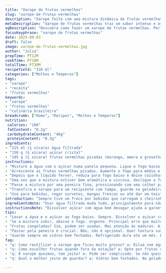 ```yaml
---
title: "Xarope de frutas vermelhas"
slug: "xarope-de-frutas-vermelhas"
description: "Xarope feito com uma mistura dinâmica de frutas vermelhas incluindo morango, amora e groselha preta. Açúcar e água ajustados para equilíbrio entre doçura e intensidade. Cozimento breve com observação das bolhas pequenas e aroma crescente. Resfriamento e coagem opcionais para textura mais lisa. Armazenar gelado para manter frescor e usar em drinks, sobremesas, ou caldas. Pode substituir frutas comuns por congeladas quando a safra não ajuda. Ajuste rápido de tempos com base na fervura constante e espessura do líquido."
metaDescription: "Xarope de frutas vermelhas traz um sabor intenso e aroma delicioso. Ideal para drinks e sobremesas; faça em casa."
ogDescription: "Descubra como fazer um xarope de frutas vermelhas. Perfeito para drinks e sobremesas com um peso de alma."
focusKeyphrase: "xarope de frutas vermelhas"
date: 2025-08-03
draft: false
image: xarope-de-frutas-vermelhas.jpg
author: "Julia"
prepTime: PT12M
cookTime: PT18M
totalTime: PT30M
recipeYield: "310 ml"
categories: ["Molhos e Temperos"]
tags:
- "xarope"
- "receita"
- "frutas vermelhas"
keywords:
- "xarope"
- "frutas vermelhas"
- "culinária brasileira"
breadcrumb: ["Home", "Recipes", "Molhos e Temperos"]
nutrition: 
 calories: "180"
 fatContent: "0.2g"
 carbohydrateContent: "46g"
 proteinContent: "0.3g"
ingredients:
- "225 ml (¾ xícara) água filtrada"
- "150 g (¾ xícara) açúcar cristal"
- "105 g (¾ xícara) frutas vermelhas picadas (morango, amora e groselha preta)"
instructions:
- "Misture a água com o açúcar numa panela pequena. Ligue o fogo baixo e mexa até o açúcar dissolver por completo, observe o brilho da mistura."
- "Acrescente as frutas vermelhas picadas. Aumente o fogo para médio e deixe a mistura subir, pequenas bolhinhas devem aparecer na borda; o cheiro começa a ficar adocicado e levemente ácido."
- "Depois que o líquido ferver, reduza para fogo baixo e deixe cozinhar por 15-18 minutos, mexendo ocasionalmente para evitar que queime no fundo. A calda vai engrossar e o suco das frutas fica bem intenso."
- "Uma vez que a mistura estiver bem aromática e viscosa, desligue o fogo. Deixe amornar na panela por uns 40 minutos ou até esfriar bastante."
- "Passe a mistura por uma peneira fina, pressionando com uma colher para extrair máximo suco e sabor, descartando polpas e sementes. Não economize na paciência aqui, é a textura que transforma."
- "Transfira o xarope para um recipiente com tampa, guarde na geladeira. Dura até 1 mês se mantido refrigerado e fechado."
- "Use para bebidas, regar sorvetes, mangas frescas ou até dar um twist em bolos simples."
introduction: "Sempre tive um fraco por bebidas que carregam o cheirinho e sabor intenso de frutas vermelhas frescas; aquelas que a gente encontra em quintais ou feiras no interior durante o verão. Fui adaptando o xarope tradicional, testando variações de frutas com resultados diferentes. Em uma tentativa, troquei as cerejas por amora e a textura ganhou uma cremosidade natural que nem açúcar invertido alcança. Outra coisa: controlar o fogo é fundamental; várias vezes deixei o xarope mais forte do que deveria porque esqueci no fogo alto e queimou. Essa técnica de cozinhar devagar, quase escutando o borbulhar das bolhas, me salvou várias vezes. A ideia não é só adoçar, mas captar a alma das frutas. Não raro deixo a mistura esfriar uma hora à temperatura ambiente antes de passar na peneira, e percebo como a fruta libera mais sabor no repouso. Xarope assim guarda memórias, e com certeza, melhora aquela caipirinha sem álcool ou dá gosto numa água com gás qualquer."
ingredientsNote: "Usar água filtrada muda tudo, principalmente para não carregar sabores estranhos no xarope final. Açúcar cristal comum funciona bem, mas se estiver com pressa, pode usar açúcar demerara para um sabor mais rústico ou mascavo para dar uma profundidade caramelizada (basta reduzir a quantidade). Problema com frutas importadas? O segredo está em escolher frutas maduras, mesmo congeladas, e ajustar o tempo de cozimento para que não percam sabor delicado nem fiquem amargas. Morangos funcionam melhor picados miudinho para liberar suco rápido. Amora e groselha trazem aquele toque ácido essencial. Em último caso, misture frutas congeladas na mesma proporção, só adaptando o tempo para mais curto para não perder cor vibrante. Para quem não tem groselha, substitua por mirtilo ou framboesa sem mente. A textura no final depende muito do tempo de cozimento e temperatura. Se passar do ponto, vira xarope duro e difícil de medir. Se estiver muito líquido, vale uma secadinha a mais no fogo."
instructionsNote: "Dissolver açúcar com água bem devagar ajuda a garantir que o xarope fique uniforme. Quero dizer, mexa só um pouco para não incorporar ar demais, o que pode mudar a textura do resultado. A fervura precisa ser constante mas não violenta, aquele borbulhinha baixo que sobe pela lateral, não aquela panela gritando. Se ver que está subindo para fora, abaixe o fogo imediatamente para não perder volume nem sabor. Mexer umas duas vezes durante o cozimento basta, mas é essencial evitar queimar no fundo – chuva de aroma bom começará cedo, isso indica que está quase pronto. Passar pela peneira fina é crucial para eliminar sementes e resíduos; tentativas sem peneira deixam o xarope arenoso. Nunca esprema muito as frutas antes de esfriar, você pode extrair partículas sólidas que prejudicam a textura. O resfriamento é fundamental – misturas quentes acabam fermentando ou mudando sabor no armazenamento. Guarde sempre em vidros fechados e refrigere. Vira um coringa para congelar em gelo para água saborizada ou misturar em drinks. No fundo, depois de tests e descobertas, o truque está em sentir e corrigir na hora, não na receita engessada. Use seus sentidos para chegar no ponto que deseja, seja mais floral, doce ou ácido."
tips:
- "Levar a água e o açúcar ao fogo baixo. Sempre. Dissolver o açúcar com calma. Não mexa demais. Ar é inimigo da textura. Um toque a menos na fervura, borbulhas do tamanho certo."
- "Se a mistura subir, abaixe o fogo. Urgente. Principal erro que muitos cometem. Queimar no fundo é desastre. Aroma lindo no ar, quase pronto, pode queimar. Use sempre fogo médio agora, controle é tudo."
- "Frutas congeladas? Sim, podem ser usadas. Mas atenção às maduras. Ajuste tempo de cozimento. Não quer amargar. Frutas picadas miudinhas liberam mais suco rápido. Morango é fundamental, amora e groselha trazem acidez."
- "Passar pela peneira é crucial. Não, não é opcional. Quer textura suave, aqui é o truque. Não esprema demais. Paciência é necessária. Mistura quente pode fermentar, isso muda tudo depois. Resfrie sempre."
- "Guarde sempre em vidros bem fechados. Refrigerado dura até um mês. Então, use em tudo. Drinks, sorvetes, bolo. Frio ajuda a manter frescor. Xarope que melhora receitas. Experimente."
faq:
- "q: Como reutilizar o xarope que ficou muito grosso? a: Dilua com água, e bem devagar. O ponto é essencial. Não deixe muito líquido ou ralo. Ajuste aos poucos, observe a textura."
- "q: Como escolher frutas quando fora da estação? a: Opte por frutas congeladas. Sempre maduras. Atenção ao tempo de cozimento. Assim não perdem a essência."
- "q: O xarope queimou, tem jeito? a: Pode ser complicado. Se não queimou tudo, tente, às vezes, diluir com água. Em último caso, usar para cobrir sobremesas, sabor ainda pode funcionar."
- "q: Qual o melhor jeito de guardar? a: Vidros bem fechados. Na geladeira. Pode congelar também. Se for usar em drinks, cubinho de gelo é prático. Se deixar fora, sabor muda e não é ideal."

---
```

